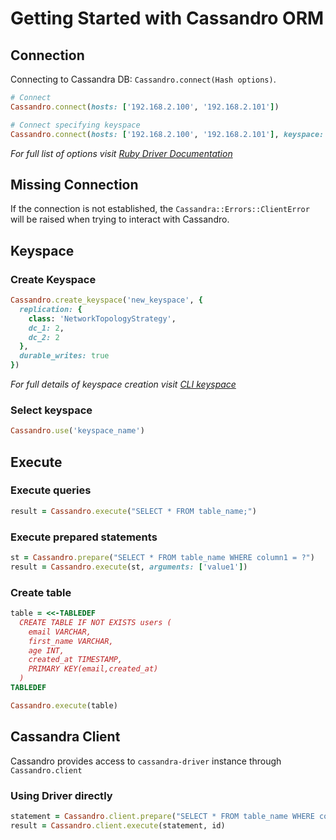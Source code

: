 # Getting Started with Cassandro ORM

## Connection

Connecting to Cassandra DB: `Cassandro.connect(Hash options)`.

```ruby
# Connect
Cassandro.connect(hosts: ['192.168.2.100', '192.168.2.101'])

# Connect specifying keyspace
Cassandro.connect(hosts: ['192.168.2.100', '192.168.2.101'], keyspace: 'some_keyspace')
```

_For full list of options visit [Ruby Driver Documentation](http://datastax.github.io/ruby-driver/api/#cluster-class_method)_

## Missing Connection

If the connection is not established, the `Cassandra::Errors::ClientError` will be raised when trying to interact with Cassandro.

## Keyspace

### Create Keyspace

```ruby
Cassandro.create_keyspace('new_keyspace', {
  replication: {
    class: 'NetworkTopologyStrategy',
    dc_1: 2,
    dc_2: 2
  },
  durable_writes: true
})
```

_For full details of keyspace creation visit [CLI keyspace](http://www.datastax.com/documentation/cassandra/2.0/cassandra/reference/referenceStorage_r.html)_


### Select keyspace

```ruby
Cassandro.use('keyspace_name')
```

## Execute

### Execute queries
```ruby
result = Cassandro.execute("SELECT * FROM table_name;")
```

### Execute prepared statements
```ruby
st = Cassandro.prepare("SELECT * FROM table_name WHERE column1 = ?")
result = Cassandro.execute(st, arguments: ['value1'])
```

### Create table
```ruby
table = <<-TABLEDEF                                                              
  CREATE TABLE IF NOT EXISTS users (                                              
    email VARCHAR,                                                                       
    first_name VARCHAR,                                                                 
    age INT,
    created_at TIMESTAMP,                                                          
    PRIMARY KEY(email,created_at)                                                          
  )                                                                                
TABLEDEF

Cassandro.execute(table)
```

## Cassandra Client

Cassandro provides access to `cassandra-driver` instance through `Cassandro.client`

### Using Driver directly
```ruby
statement = Cassandro.client.prepare("SELECT * FROM table_name WHERE colname = ?;")
result = Cassandro.client.execute(statement, id)
```
